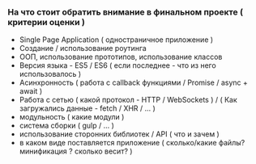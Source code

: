 ### На что стоит обратить внимание в финальном проекте ( критерии оценки )

 - Single Page Application ( одностраничное приложение )
 - Создание / использование роутинга
 - ООП, использование прототипов, использование классов
 - Версия языка - ES5 / ES6 ( если последнее - что из него использовалось )
 - Асинхронность ( работа с callback функциями / Promise / async  + await )
 - Работа с сетью ( какой протокол - HTTP / WebSockets ) / ( Как загружались данные - fetch / XHR / ... )
 - модульность ( какие модули )
 - система сборки ( gulp / ... )
 - использование сторонних библиотек / API ( что и зачем )
 - в каком виде поставляется приложение ( сколько/какие файлы? минификация ? сколько весит? )
